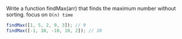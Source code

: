 Write a function findMax(arr) that finds the maximum number without sorting. focus on `O(n) time`

```javascript
findMax([1, 5, 2, 9, 3]); // 9
findMax([-1, 10, -10, 10, 2]); // 10
```
